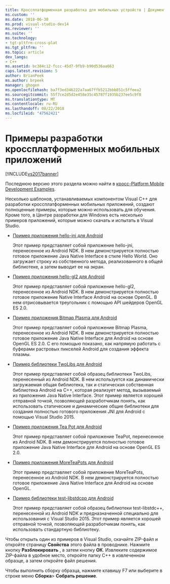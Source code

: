 ```yaml
---
title: Кроссплатформенная разработка для мобильных устройств | Документы Майкрософт
ms.custom: ''
ms.date: 2018-06-30
ms.prod: visual-studio-dev14
ms.reviewer: ''
ms.suite: ''
ms.technology:
- tgt-pltfrm-cross-plat
ms.tgt_pltfrm: ''
ms.topic: article
dev_langs:
- C++
ms.assetid: bc384c12-fccc-45d7-9fb9-b90d536aa663
caps.latest.revision: 5
author: BrianPeek
ms.author: brpeek
manager: ghogen
ms.openlocfilehash: ba7f3ed346222a7aa67ffb5212bbb851c5ffeea2
ms.sourcegitcommit: 55f7ce2d5d2e458e35c45787f1935b237ee5c9f8
ms.translationtype: MT
ms.contentlocale: ru-RU
ms.lasthandoff: 08/22/2018
ms.locfileid: "47562421"
---
```

# <a name="cross-platform-mobile-development-examples"></a>Примеры разработки кроссплатформенных мобильных приложений
[!INCLUDE[vs2017banner](../includes/vs2017banner.md)]

Последнюю версию этого раздела можно найти в [кросс-Platform Mobile Development Examples](https://docs.microsoft.com/visualstudio/cross-platform/cross-platform-mobile-development-examples).  
  
  
Несколько шаблонов, устанавливаемых компонентом Visual C++ для разработки кроссплатформенных мобильных приложений, создают полноценные примеры, которые можно использовать для обучения. Кроме того, в Центре разработки для Windows есть несколько примеров приложений, которые можно скачать и испытать в Visual Studio.  
  
-   [Пример приложения hello-jni для Android](https://code.msdn.microsoft.com/hello-jni-Android-790ab73d)  
  
     Этот пример представляет собой приложение hello-jni, перенесенное из Android NDK. В нем демонстрируется полностью готовое приложение Java Native Interface в стиле Hello World. Оно загружает строку из собственного метода, реализованного в общей библиотеке, а затем выводит ее на экран.  
  
-   [Пример приложения hello-gl2 для Android](https://code.msdn.microsoft.com/hello-gl2-Android-3b61896c)  
  
     Этот пример представляет собой приложение hello-gl2, перенесенное из Android NDK. В нем демонстрируется полностью готовое приложение Native Interface Android на основе OpenGL. В нем отрисовывается треугольник с помощью API шейдеров OpenGL ES 2.0.  
  
-   [Пример приложения Bitmap Plasma для Android](https://code.msdn.microsoft.com/Bitmap-Plasma-Android-77ae296a)  
  
     Этот пример представляет собой приложение Bitmap Plasma, перенесенное из Android NDK. В нем демонстрируется полностью готовое приложение Java Native Interface для Android на основе OpenGL ES 2.0. С его помощью показано, как напрямую работать с буферами растровых пикселей Android для создания эффекта плазмы.  
  
-   [Пример библиотеки TwoLibs для Android](https://code.msdn.microsoft.com/TwoLibs-Android-Library-6396e5c4)  
  
     Этот пример представляет собой образец библиотеки TwoLibs, перенесенный из Android NDK. В нем используется как динамически загружаемая общая библиотека, так и статическая собственная библиотека Android на C++, которая реализует метод, вызываемый из приложения Java Native Interface. Этот пример является хорошей отправной точкой, позволяющей разработчикам понять, как использовать статические и динамические общие библиотеки для создания полностью готового приложения JNI для Android с помощью Visual Studio 2015.  
  
-   [Пример приложения Tea Pot для Android](https://code.msdn.microsoft.com/Tea-Pot-Android-Application-e7c05d73)  
  
     Этот пример представляет собой приложение TeaPot, перенесенное из Android NDK. В нем демонстрируется полностью готовое приложение Java Native Interface для Android на основе OpenGL ES 2.0.  
  
-   [Пример приложения MoreTeaPots для Android](https://code.msdn.microsoft.com/MoreTeaPots-Android-a9bd8549)  
  
     Этот пример представляет собой приложение MoreTeaPots, перенесенное из Android NDK. В нем демонстрируется полностью готовое приложение Java Native Interface для Android на основе OpenGL.  
  
-   [Пример библиотеки test-libstdcpp для Android](https://code.msdn.microsoft.com/test-libstdcpp-Android-00b548f5)  
  
     Этот пример представляет собой образец библиотеки test-libstdc++, перенесенной из Android NDK и предназначенной специально для использования с Visual Studio 2015. Этот пример является хорошей отправной точкой, позволяющей разработчикам понять, как использовать стандартную библиотеку.  
  
 Чтобы открыть один из примеров в Visual Studio, скачайте ZIP-файл и откройте страницу **Свойства** этого файла в проводнике. Нажмите кнопку **Разблокировать** , а затем кнопку **ОК**. Извлеките содержимое ZIP-файла в удобное место, откройте папку C++ в извлеченном образце, а затем откройте файл решения.  
  
 Чтобы выполнить сборку образца, нажмите клавишу F7 или выберите в строке меню **Сборка**&gt; **Собрать решение**.

